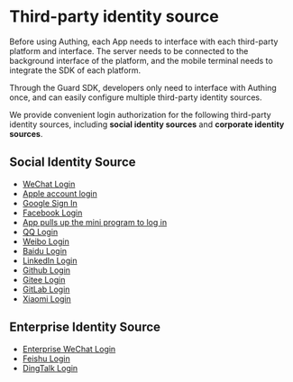 # Third-party identity source

<LastUpdated/>

Before using Authing, each App needs to interface with each third-party platform and interface. The server needs to be connected to the background interface of the platform, and the mobile terminal needs to integrate the SDK of each platform.

Through the Guard SDK, developers only need to interface with Authing once, and can easily configure multiple third-party identity sources.

We provide convenient login authorization for the following third-party identity sources, including **social identity sources** and **corporate identity sources**.

## Social Identity Source
- [WeChat Login](./wechat.md)
- [Apple account login](./apple.md)
- [Google Sign In](./google.md)
- [Facebook Login](./facebook.md)
- [App pulls up the mini program to log in](./miniprogram.md)
- [QQ Login](./tencent.md)
- [Weibo Login](./weibo.md)
- [Baidu Login](./baidu.md)
- [LinkedIn Login](./linkedin.md)
- [Github Login](./github.md)
- [Gitee Login](./gitee.md)
- [GitLab Login](./gitlab.md)
- [Xiaomi Login](./xiaomi.md)

## Enterprise Identity Source
- [Enterprise WeChat Login](./wecom.md)
- [Feishu Login](./lark.md)
- [DingTalk Login](./dingtalk.md)